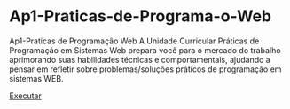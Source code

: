 # Ap1-Praticas-de-Programa-o-Web
Ap1-Praticas de Programação Web
A Unidade Curricular Práticas de Programação em Sistemas Web prepara você para o mercado do trabalho aprimorando suas habilidades técnicas e comportamentais, ajudando a pensar em refletir sobre problemas/soluções práticos de programação em sistemas WEB.

<a href="https://alexsandro-marciel.github.io/3-Semestre_Ap1-Praticas-de-Programa-o-Web/Ap1_Shay Seriços.html">Executar</a>

